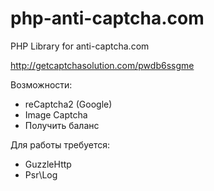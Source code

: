 # php-anti-captcha.com
PHP Library for anti-captcha.com

http://getcaptchasolution.com/pwdb6ssgme

Возможности:
- reCaptcha2 (Google)
- Image Captcha
- Получить баланс

Для работы требуется:
- GuzzleHttp
- Psr\Log
